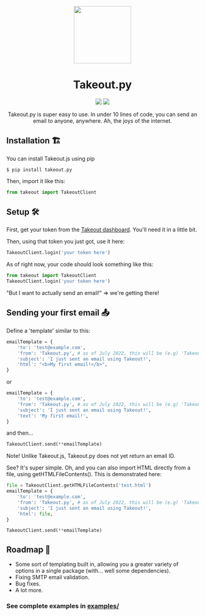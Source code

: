 <p align='center'><img src="https://i.ibb.co/s9kq3V0/takeout.png" height="150px"/></p>
<h1 align='center'>Takeout.py</h1>

<p align='center'>
    <img display="inline-block" src="https://img.shields.io/pypi/v/takeout.py?style=for-the-badge" /> <img display="inline-block" src="https://img.shields.io/badge/Made%20with-Python-green?style=for-the-badge" />
</p>
<p align='center'>Takeout.py is super easy to use. In under 10 lines of code, you can send an email to anyone, anywhere. Ah, the joys of the internet.</p>

## Installation 🏗
You can install Takeout.js using pip
```shell
$ pip install takeout.py
```

Then, import it like this:
```py
from takeout import TakeoutClient
```

## Setup 🛠
First, get your token from the [Takeout dashboard](https://takeout.bysourfruit.com/dashboard). You'll need it in a little bit.

Then, using that token you just got, use it here: 
```py
TakeoutClient.login('your token here')
```

As of right now, your code should look something like this:
```py
from takeout import TakeoutClient
TakeoutClient.login('your token here')
```

"But I want to actually send an email!" => we're getting there!  

## Sending your first email 📤

Define a 'template' similar to this: 
```py
emailTemplate = {
    'to': 'test@example.com',
    'from': 'Takeout.py', # as of July 2022, this will be (e.g) 'Takeout.js via Takeout' for free users
    'subject': 'I just sent an email using Takeout!',
    'html': "<b>My first email!</b>",
}
```
or
```py
emailTemplate = {
    'to': 'test@example.com',
    'from': 'Takeout.py', # as of July 2022, this will be (e.g) 'Takeout.py via Takeout' for free users
    'subject': 'I just sent an email using Takeout!',
    'text': 'My first email!',
}
```
and then... 
```py
TakeoutClient.send(**emailTemplate)
```
Note! Unlike Takeout.js, Takeout.py does not yet return an email ID.

See? It's super simple. Oh, and you can also import HTML directly from a file, using getHTMLFileContents(). 
This is demonstrated here: 
```py
file = TakeoutClient.getHTMLFileContents('test.html')
emailTemplate = {
    'to': 'test@example.com',
    'from': 'Takeout.py', # as of July 2022, this will be (e.g) 'Takeout.js via Takeout' for free users
    'subject': 'I just sent an email using Takeout!',
    'html': file,
}

TakeoutClient.send(**emailTemplate)
```

## Roadmap 🚦
- Some sort of templating built in, allowing you a greater variety of options in a single package (with... well some dependencies). 
- Fixing SMTP email validation.
- Bug fixes.
- A lot more.

### See complete examples in [examples/](https://github.com/s0urfruit/takeout.py/tree/main/examples)